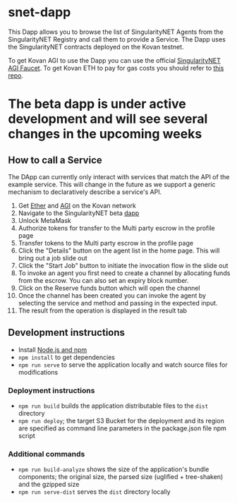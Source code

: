 # snet-dapp

This Dapp allows you to browse the list of SingularityNET Agents from the SingularityNET Registry and call them to provide a Service.
The Dapp uses the SingularityNET contracts deployed on the Kovan testnet.

To get Kovan AGI to use the Dapp you can use the official [SingularityNET AGI Faucet](https://faucet.singularitynet.io/).
To get Kovan ETH to pay for gas costs you should refer to [this repo](https://github.com/kovan-testnet/faucet).

# The beta dapp is under active development and will see several changes in the upcoming weeks
## How to call a Service
The DApp can currently only interact with services that match the API of the example service. This will change in the future as we support a generic mechanism to declaratively describe a service's API. 

1. Get [Ether](https://github.com/kovan-testnet/faucet) and [AGI](https://faucet.singularitynet.io/) on the Kovan network
2. Navigate to the SingularityNET beta [dapp](http://beta.singularitynet.io/)
3. Unlock MetaMask
4. Authorize tokens for transfer to the Multi party escrow in the profile page
5. Transfer tokens to the Multi party escrow in the profile page
6. Click the "Details" button on the agent list in the home page. This will bring out a job slide out
7. Click the "Start Job" button to initiate the invocation flow in the slide out
6. To invoke an agent you first need to create a channel by allocating funds from the escrow. You can also set an expiry block number.
7. Click on the Reserve funds button which will open the channel
8. Once the channel has been created you can invoke the agent by selecting the service and method and passing in the expected input.
9. The result from the operation is displayed in the result tab

## Development instructions
* Install [Node.js and npm](https://nodejs.org/)
* `npm install` to get dependencies
* `npm run serve` to serve the application locally and watch source files for modifications

### Deployment instructions
* `npm run build` builds the application distributable files to the `dist` directory
* `npm run deploy`; the target S3 Bucket for the deployment and its region are specified as command line parameters in the package.json file npm script

### Additional commands
* `npm run build-analyze` shows the size of the application's bundle components; the original size, the parsed size (uglified + tree-shaken) and the gzipped size
* `npm run serve-dist` serves the `dist` directory locally
